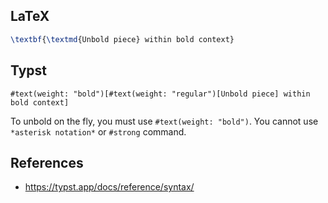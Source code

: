 ## LaTeX

```latex
\textbf{\textmd{Unbold piece} within bold context}
```




## Typst

```typst
#text(weight: "bold")[#text(weight: "regular")[Unbold piece] within bold context]
```

To unbold on the fly, you must use `#text(weight: "bold")`. You cannot use `*asterisk notation*` or `#strong` command.



## References

- https://typst.app/docs/reference/syntax/
